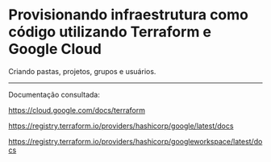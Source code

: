 # Provisionando infraestrutura como código utilizando Terraform e Google Cloud 
Criando pastas, projetos, grupos e usuários.

------------------------

Documentação consultada:

https://cloud.google.com/docs/terraform

https://registry.terraform.io/providers/hashicorp/google/latest/docs

https://registry.terraform.io/providers/hashicorp/googleworkspace/latest/docs

